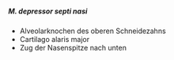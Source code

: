 ---
---
##### M. depressor septi nasi
*   Alveolarknochen des oberen Schneidezahns
*   Cartilago alaris major
*   Zug der Nasenspitze nach unten
